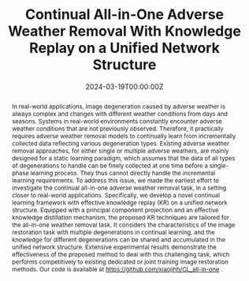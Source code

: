 ---
title: 'Continual All-in-One Adverse Weather Removal With Knowledge Replay on a Unified Network Structure'
authors:
  - De Cheng
  - Yanling Ji
  - Dong Gong
  - Yan Li
  - NanNan Wang
  - Junwei Han
  - Dingwen Zhang
date: '2024-03-19T00:00:00Z'
doi: ''

# Schedule page publish date (NOT publication's date).
publishDate: '2024-03-19T00:00:00Z'

# Publication type.
# Legend: 0 = Uncategorized; 1 = Conference paper; 2 = Journal article;
# 3 = Preprint / Working Paper; 4 = Report; 5 = Book; 6 = Book section;
# 7 = Thesis; 8 = Patent
publication_types: ['2']

# Publication name and optional abbreviated publication name.
publication: In *IEEE Transactions on Multimedia*
publication_short: In *TMM*

abstract: In real-world applications, image degeneration caused by adverse weather is always complex and changes with different weather conditions from days and seasons. Systems in real-world environments constantly encounter adverse weather conditions that are not previously observed. Therefore, it practically requires adverse weather removal models to continually learn from incrementally collected data reflecting various degeneration types. Existing adverse weather removal approaches, for either single or multiple adverse weathers, are mainly designed for a static learning paradigm, which assumes that the data of all types of degenerations to handle can be finely collected at one time before a single-phase learning process. They thus cannot directly handle the incremental learning requirements. To address this issue, we made the earliest effort to investigate the continual all-in-one adverse weather removal task, in a setting closer to real-world applications. Specifically, we develop a novel continual learning framework with effective knowledge replay (KR) on a unified network structure. Equipped with a principal component projection and an effective knowledge distillation mechanism, the proposed KR techniques are tailored for the all-in-one weather removal task. It considers the characteristics of the image restoration task with multiple degenerations in continual learning, and the knowledge for different degenerations can be shared and accumulated in the unified network structure. Extensive experimental results demonstrate the effectiveness of the proposed method to deal with this challenging task, which performs competitively to existing dedicated or joint training image restoration methods. Our code is available at https://github.com/xiaojihh/CL_all-in-one .


# Summary. An optional shortened abstract.
# summary: Lorem ipsum dolor sit amet, consectetur adipiscing elit. Duis posuere tellus ac convallis placerat. Proin tincidunt magna sed ex sollicitudin condimentum.

tags:
  - Continual Learning
  - Adverse Weather Removal
  - Image Restoration
featured: true

url_pdf: https://ieeexplore.ieee.org/document/10473168


# Associated Projects (optional).
#   Associate this publication with one or more of your projects.
#   Simply enter your project's folder or file name without extension.
#   E.g. `internal-project` references `content/project/internal-project/index.md`.
#   Otherwise, set `projects: []`.
projects:
  - internal-project

# Slides (optional).
#   Associate this publication with Markdown slides.
#   Simply enter your slide deck's filename without extension.
#   E.g. `slides: "example"` references `content/slides/example/index.md`.
#   Otherwise, set `slides: ""`.
slides:
---